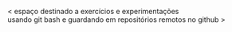 < espaço destinado a exercícios e experimentações<br>usando git bash e guardando em repositórios remotos no github >